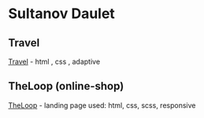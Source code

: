 # Sultanov Daulet

## Travel
[Travel](https://daulet1232.github.io/Travel/) - html , css , adaptive
## TheLoop (online-shop)
[TheLoop](https://daulet1232.github.io/TheLoop/) - landing page used: html, css, scss, responsive



